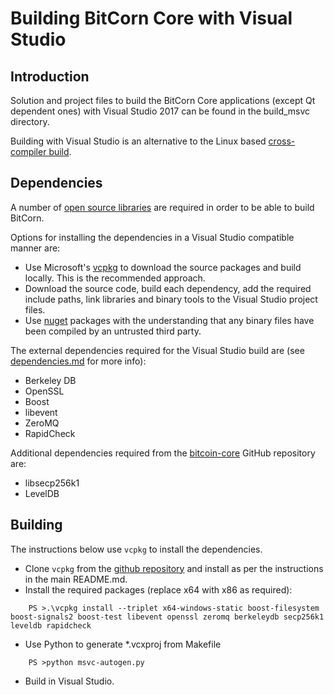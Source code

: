 Building BitCorn Core with Visual Studio
========================================

Introduction
---------------------
Solution and project files to build the BitCorn Core applications (except Qt dependent ones) with Visual Studio 2017 can be found in the build_msvc directory.

Building with Visual Studio is an alternative to the Linux based [cross-compiler build](https://github.com/bitgreen/bitgreen/blob/master/doc/build-windows.md).

Dependencies
---------------------
A number of [open source libraries](https://github.com/bitgreen/bitgreen/blob/master/doc/dependencies.md) are required in order to be able to build BitCorn.

Options for installing the dependencies in a Visual Studio compatible manner are:

- Use Microsoft's [vcpkg](https://docs.microsoft.com/en-us/cpp/vcpkg) to download the source packages and build locally. This is the recommended approach.
- Download the source code, build each dependency, add the required include paths, link libraries and binary tools to the Visual Studio project files.
- Use [nuget](https://www.nuget.org/) packages with the understanding that any binary files have been compiled by an untrusted third party.

The external dependencies required for the Visual Studio build are (see [dependencies.md](https://github.com/bitgreen/bitgreen/blob/master/doc/dependencies.md) for more info):

- Berkeley DB
- OpenSSL
- Boost
- libevent
- ZeroMQ
- RapidCheck

Additional dependencies required from the [bitcoin-core](https://github.com/bitcoin-core) GitHub repository are:
- libsecp256k1
- LevelDB

Building
---------------------
The instructions below use `vcpkg` to install the dependencies.

- Clone `vcpkg` from the [github repository](https://github.com/Microsoft/vcpkg) and install as per the instructions in the main README.md.
- Install the required packages (replace x64 with x86 as required):

```
    PS >.\vcpkg install --triplet x64-windows-static boost-filesystem boost-signals2 boost-test libevent openssl zeromq berkeleydb secp256k1 leveldb rapidcheck
```

- Use Python to generate *.vcxproj from Makefile

```
    PS >python msvc-autogen.py
```

- Build in Visual Studio.
